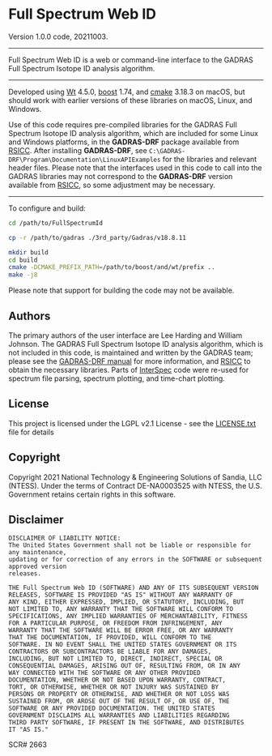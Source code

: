 # Full Spectrum Web ID

Version 1.0.0 code, 20211003.

* * *

Full Spectrum Web ID is a web or command-line interface to the GADRAS Full Spectrum Isotope ID analysis algorithm.

* * *

Developed using [Wt](https://www.webtoolkit.eu/wt) 4.5.0, [boost](https://www.boost.org) 1.74, and [cmake](https://cmake.org) 3.18.3 on macOS, but should work with earlier
versions of these libraries on macOS, Linux, and Windows.


Use of this code requires pre-compiled libraries for the GADRAS Full Spectrum Isotope ID analysis algorithm, which are included for some Linux and Windows platforms, in the **GADRAS-DRF** package available from [RSICC](https://rsicc.ornl.gov).
After installing **GADRAS-DRF**, see `C:\GADRAS-DRF\Program\Documentation\LinuxAPIExamples` for the libraries and relevant header files.
Please note that the interfaces used in this code to call into the GADRAS libraries may not correspond to the **GADRAS-DRF** version available from [RSICC](https://rsicc.ornl.gov), so some adjustment may be necessary.

* * *
To configure and build:

```bash
cd /path/to/FullSpectrumId

cp -r /path/to/gadras ./3rd_party/Gadras/v18.8.11

mkdir build
cd build
cmake -DCMAKE_PREFIX_PATH=/path/to/boost/and/wt/prefix ..
make -j8
```

Please note that support for building the code may not be available.

## Authors
The primary authors of the user interface are Lee Harding and William Johnson.
The GADRAS Full Spectrum Isotope ID analysis algorithm, which is not included in this code, is maintained and written by the GADRAS team; please see the [GADRAS-DRF manual](https://www.osti.gov/servlets/purl/1431293) for more information, and [RSICC](https://rsicc.ornl.gov) to obtain the necessary libraries.
Parts of [InterSpec](http://github.com/sandialabs/InterSpec) code were re-used for spectrum file parsing, spectrum plotting, and time-chart plotting.
  

## License
This project is licensed under the LGPL v2.1 License - see the [LICENSE.txt](LICENSE.txt) file for details


## Copyright
Copyright 2021 National Technology & Engineering Solutions of Sandia, LLC (NTESS).
Under the terms of Contract DE-NA0003525 with NTESS, the U.S. Government retains certain rights in this software.

  

## Disclaimer

```
DISCLAIMER OF LIABILITY NOTICE:
The United States Government shall not be liable or responsible for any maintenance,
updating or for correction of any errors in the SOFTWARE or subsequent approved version
releases.
  
THE Full Spectrum Web ID (SOFTWARE) AND ANY OF ITS SUBSEQUENT VERSION
RELEASES, SOFTWARE IS PROVIDED "AS IS" WITHOUT ANY WARRANTY OF
ANY KIND, EITHER EXPRESSED, IMPLIED, OR STATUTORY, INCLUDING, BUT
NOT LIMITED TO, ANY WARRANTY THAT THE SOFTWARE WILL CONFORM TO
SPECIFICATIONS, ANY IMPLIED WARRANTIES OF MERCHANTABILITY, FITNESS
FOR A PARTICULAR PURPOSE, OR FREEDOM FROM INFRINGEMENT, ANY
WARRANTY THAT THE SOFTWARE WILL BE ERROR FREE, OR ANY WARRANTY
THAT THE DOCUMENTATION, IF PROVIDED, WILL CONFORM TO THE
SOFTWARE. IN NO EVENT SHALL THE UNITED STATES GOVERNMENT OR ITS
CONTRACTORS OR SUBCONTRACTORS BE LIABLE FOR ANY DAMAGES,
INCLUDING, BUT NOT LIMITED TO, DIRECT, INDIRECT, SPECIAL OR
CONSEQUENTIAL DAMAGES, ARISING OUT OF, RESULTING FROM, OR IN ANY
WAY CONNECTED WITH THE SOFTWARE OR ANY OTHER PROVIDED
DOCUMENTATION, WHETHER OR NOT BASED UPON WARRANTY, CONTRACT,
TORT, OR OTHERWISE, WHETHER OR NOT INJURY WAS SUSTAINED BY
PERSONS OR PROPERTY OR OTHERWISE, AND WHETHER OR NOT LOSS WAS
SUSTAINED FROM, OR AROSE OUT OF THE RESULT OF, OR USE OF, THE
SOFTWARE OR ANY PROVIDED DOCUMENTATION. THE UNITED STATES
GOVERNMENT DISCLAIMS ALL WARRANTIES AND LIABILITIES REGARDING
THIRD PARTY SOFTWARE, IF PRESENT IN THE SOFTWARE, AND DISTRIBUTES
IT "AS IS."

```



SCR# 2663
